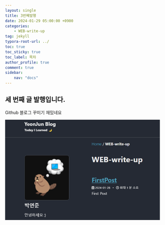 ```yaml
---
layout: single
title: 3번째발행
date: 2024-01-29 05:00:00 +0900
categories: 
    - WEB-write-up
tag: jekyll
typora-root-url: ../
toc: true
toc_sticky: true
toc_label: 목차
author_profile: true
comment: true
sidebar:
    nav: "docs"
---
```




## 세 번째 글 발행입니다.



Github 블로그 꾸미기 재밌네요 

<img src="/images/2024-01-29-third/image-20240129050147788.png" alt="image-20240129050147788"  />